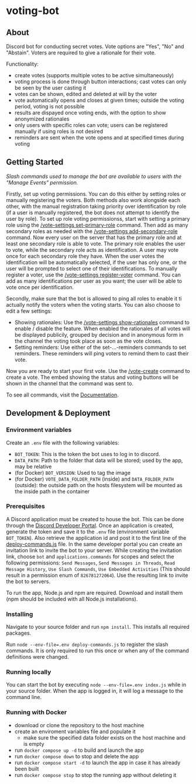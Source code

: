 # voting-bot
## About
Discord bot for conducting secret votes. Vote options are "Yes", "No" and "Abstain". Voters are required to give a rationale for their vote.

Functionality:
- create votes (supports multiple votes to be active simultaneously)
- voting process is done through button interactions; cast votes can only be seen by the user casting it
- votes can be shown, edited and deleted at will by the voter
- vote automatically opens and closes at given times; outside the voting period, voting is not possible
- results are dispayed once voting ends, with the option to show anonymized rationales
- only users with specific roles can vote; users can be registered manually if using roles is not desired
- reminders are sent when the vote opens and at specified times during voting

## Getting Started
*Slash commands used to manage the bot are available to users with the "Manage Events" permission.*

Firstly, set up voting permissions. You can do this either by setting roles or manually registering the voters. Both methods also work alongside each other, with the manual registration taking priority over identification by role (if a user is manually registered, the bot does not attempt to identify the user by role). To set up role voting permissionss, start with setting a primary role using the [/vote-settings set-primary-role](./DOCUMENTATION.md#set-primary-role) command. Then add as many secondary roles as needed with the [/vote-settings add-secondary-role](./DOCUMENTATION.md#add-secondary-role) command. Now every user on the server that has the primary role and at least one secondary role is able to vote. The primary role enables the user to vote, while the secondary role acts as identification. A user may vote once for each secondary role they have. When the user votes the identification will be automatically selected, if the user has only one, or the user will be prompted to select one of their identifications. To manually register a voter, use the [/vote-settings register-voter](./DOCUMENTATION.md#register-voter) command. You can add as many identifications per user as you want; the user will be able to vote once per identification.

Secondly, make sure that the bot is allowed to ping all roles to enable it ti actually notify the voters when the voting starts. You can also choose to edit a few settings:
- Showing rationales: Use the [/vote-settings show-rationales](./DOCUMENTATION.md#show-rationales) command to enable / disable the feature. When enabled the rationales of all votes will be displayed publicily, grouped by decision and in anonymous form in the channel the voting took place as soon as the vote closes.
- Setting reminders: Use either of the set-...-reminders commands to set reminders. These reminders will ping voters to remind them to cast their vote.

Now you are ready to start your first vote. Use the [/vote-create](./DOCUMENTATION.md#vote-create) command to create a vote. The embed showing the status and voting buttons will be shown in the channel that the command was sent to.

To see all commands, visit the [Documentation](./DOCUMENTATION.md).

## Development & Deployment
### Environment variables
Create an `.env` file with the following variables:
- `BOT_TOKEN`: This is the token the bot uses to log in to discord.
- `DATA_PATH`: Path to the folder that data will be stored; used by the app, may be relative
- (for Docker) `BOT_VERSION`: Used to tag the image
- (for Docker) `VOTE_DATA_FOLDER_PATH` (inside) and `DATA_FOLDER_PATH` (outside): the outside path on the hosts filesystem will be mounted as the inside path in the container

### Prerequisites
A Discord application must be created to house the bot. This can be done through the [Discord Developer Portal](https://discord.com/developers). Once an application is created, generate the token and save it to the `.env` file (environment variable `BOT_TOKEN`). Also retrieve the application id and post it to the first line of the [deploy-commands.js](./deploy-commands.js) file. In the same developer portal you can create an invitation link to invite the bot to your server. While creating the invitation link, choose `bot` and `applications.commands` for scopes and select the following permissions: `Send Messages`, `Send Messages in Threads`, `Read Message History`, `Use Slash Commands`, `Use Embedded Activities` (This should result in a permission enum of `826781272064`). Use the resulting link to invite the bot to servers.

To run the app, Node.js and npm are required. Download and install them (npm should be included with all Node.js installations).

### Installing
Navigate to your source folder and run `npm install`. This installs all required packages.

Run `node --env-file=.env deploy-commands.js` to register the slash commands. It is only required to run this once or when any of the command definitions were changed.

### Running locally
You can start the bot by executing `node --env-file=.env index.js` while in your source folder. When the app is logged in, it will log a message to the command line.

### Running with Docker
- download or clone the repository to the host machine
- create an enviroment variables file and populate it
    - make sure the specified data folder exists on the host machine and is empty
- run `docker compose up -d` to build and launch the app
- run `docker compose down` to stop and delete the app
- run `docker compose start -d` to launch the app in case it has already been built
- run `docker compose stop` to stop the running app without deleting it
